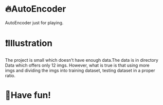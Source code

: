 # :fire:AutoEncoder
AutoEncoder just for playing.
# :heavy_exclamation_mark:Illustration
The project is small which doesn't have enough data.The data is in directory Data which offers only 12 imgs.
However, what is true is that using more imgs and dividing the imgs into training dataset, testing dataset in a proper ratio.
# :rocket:Have fun!
